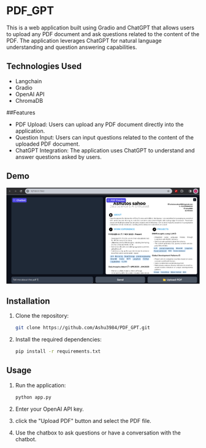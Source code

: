 # PDF_GPT

This is a web application built using Gradio and ChatGPT that allows users to upload any PDF document and ask questions related to the content of the PDF. The application leverages ChatGPT for natural language understanding and question answering capabilities.

## Technologies Used

- Langchain
- Gradio
- OpenAI API
- ChromaDB

##Features
- PDF Upload: Users can upload any PDF document directly into the application.
- Question Input: Users can input questions related to the content of the uploaded PDF document.
- ChatGPT Integration: The application uses ChatGPT to understand and answer questions asked by users.

## Demo 
![alt text](https://github.com/Ashu3984/PDF_GPT/blob/main/Screenshot%202024-02-26%20154612.png)

## Installation

1. Clone the repository:

   ```bash
   git clone https://github.com/Ashu3984/PDF_GPT.git
   ```

2. Install the required dependencies:

   ```bash
   pip install -r requirements.txt
   ```

## Usage

1. Run the application:

   ```bash
   python app.py
   ```

2. Enter your OpenAI API key.

4. click the "Upload PDF" button and select the PDF file.

5. Use the chatbox to ask questions or have a conversation with the chatbot.
